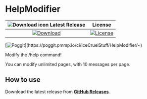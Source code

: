 # HelpModifier

| ![Download icon](https://storage.googleapis.com/material-icons/external-assets/v4/icons/svg/ic_file_download_black_18px.svg) Latest Release | License |
| :---: | :---: |
| [![Download](https://img.shields.io/badge/download-latest-blue.svg)](https://github.com/IceCruelStuff/HelpModifier/releases/latest/download/HelpModifier.phar) | [![License](https://img.shields.io/badge/license-MIT-blue.svg?style=flat-square)](https://github.com/IceCruelStuff/HelpModifier/blob/master/LICENSE) |

[![Poggit](https://poggit.pmmp.io/ci.shield/IceCruelStuff/HelpModifier/~)](https://poggit.pmmp.io/ci/IceCruelStuff/HelpModifier/~)

Modify the /help command!

You can modify unlimited pages, with 10 messages per page.

## How to use
Download the latest release from **[GitHub Releases](https://github.com/IceCruelStuff/HelpModifier/releases)**.
